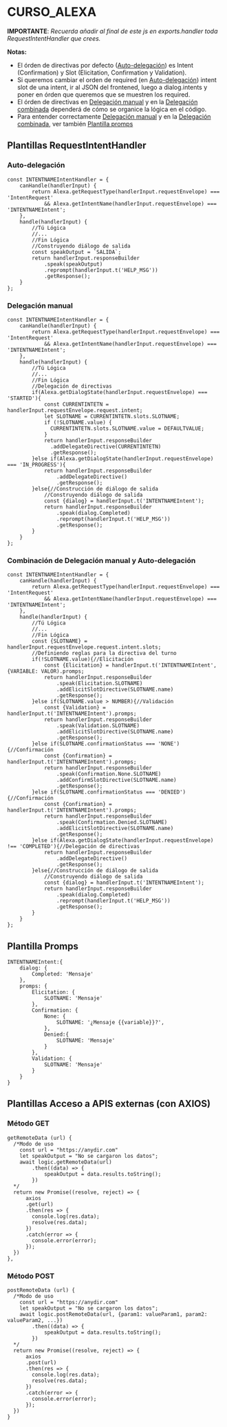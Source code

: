 # CURSO_ALEXA
**IMPORTANTE**: *Recuerda añadir al final de este js en exports.handler toda RequestIntentHandler que crees.*

**Notas:**

* El órden de directivas por defecto ([Auto-delegación](#auto-delegación)) es Intent (Confirmation) y Slot (Elicitation, Confirmation y Validation).
* Si queremos cambiar el orden de required (en [Auto-delegación](#auto-delegación)) intent slot de una intent, ir al JSON del frontened, luego a dialog.intents y poner en órden que queremos que se muestren los required.
* El órden de directivas en [Delegación manual](#delegación-manual) y en la [Delegación combinada](#combinación-de-delegación-manual-y-auto-delegación) dependerá de cómo se organice la lógica en el código.
* Para entender correctamente [Delegación manual](#delegación-manual) y en la [Delegación combinada](#combinación-de-delegación-manual-y-auto-delegación), ver también [Plantilla promps](#plantilla-promps) 


## **Plantillas RequestIntentHandler**

### Auto-delegación
```
const INTENTNAMEIntentHandler = {
    canHandle(handlerInput) {
        return Alexa.getRequestType(handlerInput.requestEnvelope) === 'IntentRequest'
            && Alexa.getIntentName(handlerInput.requestEnvelope) === 'INTENTNAMEIntent';
    },
    handle(handlerInput) {
        //Tú Lógica
        //...
        //Fin Lógica
        //Construyendo diálogo de salida
        const speakOutput = `SALIDA`;
        return handlerInput.responseBuilder
            .speak(speakOutput)
            .reprompt(handlerInput.t('HELP_MSG'))
            .getResponse();
    }
};
```
### Delegación manual
```
const INTENTNAMEIntentHandler = {
    canHandle(handlerInput) {
        return Alexa.getRequestType(handlerInput.requestEnvelope) === 'IntentRequest'
            && Alexa.getIntentName(handlerInput.requestEnvelope) === 'INTENTNAMEIntent';
    },
    handle(handlerInput) {
        //Tú Lógica
        //...
        //Fin Lógica
        //Delegación de directivas
        if(Alexa.getDialogState(handlerInput.requestEnvelope) === 'STARTED'){ 
            const CURRENTINTETN = handlerInput.requestEnvelope.request.intent;       
            let SLOTNAME = CURRENTINTETN.slots.SLOTNAME;
            if (!SLOTNAME.value) {
              CURRENTINTETN.slots.SLOTNAME.value = DEFAULTVALUE;
            }
            return handlerInput.responseBuilder
              .addDelegateDirective(CURRENTINTETN)
              .getResponse();
        }else if(Alexa.getDialogState(handlerInput.requestEnvelope) === 'IN_PROGRESS'){
            return handlerInput.responseBuilder
                .addDelegateDirective() 
                .getResponse();
        }else{//Construcción de diálogo de salida
            //Construyendo diálogo de salida
            const {dialog} = handlerInput.t('INTENTNAMEIntent');
            return handlerInput.responseBuilder
                .speak(dialog.Completed)
                .reprompt(handlerInput.t('HELP_MSG'))
                .getResponse();
        }
    }
};
```


### Combinación de Delegación manual y Auto-delegación
```
const INTENTNAMEIntentHandler = {
    canHandle(handlerInput) {
        return Alexa.getRequestType(handlerInput.requestEnvelope) === 'IntentRequest'
            && Alexa.getIntentName(handlerInput.requestEnvelope) === 'INTENTNAMEIntent';
    },
    handle(handlerInput) {
        //Tú Lógica
        //...
        //Fin Lógica
        const {SLOTNAME} = handlerInput.requestEnvelope.request.intent.slots;
        //Definiendo reglas para la directiva del turno
        if(!SLOTNAME.value){//Elicitación
            const {Elicitation} = handlerInput.t('INTENTNAMEIntent', {VARIABLE: VALOR).promps;
            return handlerInput.responseBuilder
    			.speak(Elicitation.SLOTNAME)
    			.addElicitSlotDirective(SLOTNAME.name)
    			.getResponse();
        }else if(SLOTNAME.value > NUMBER){//Validación
            const {Validation} = handlerInput.t('INTENTNAMEIntent').promps;
            return handlerInput.responseBuilder
    			.speak(Validation.SLOTNAME)
    			.addElicitSlotDirective(SLOTNAME.name)
    			.getResponse();
        }else if(SLOTNAME.confirmationStatus === 'NONE'){//Confirmación
            const {Confirmation} = handlerInput.t('INTENTNAMEIntent').promps;
            return handlerInput.responseBuilder
    			.speak(Confirmation.None.SLOTNAME)
    			.addConfirmSlotDirective(SLOTNAME.name)
    			.getResponse();        
        }else if(SLOTNAME.confirmationStatus === 'DENIED'){//Confirmación
            const {Confirmation} = handlerInput.t('INTENTNAMEIntent').promps;
            return handlerInput.responseBuilder
    			.speak(Confirmation.Denied.SLOTNAME)
    			.addElicitSlotDirective(SLOTNAME.name)
    			.getResponse();
        }else if(Alexa.getDialogState(handlerInput.requestEnvelope) !== 'COMPLETED'){//Delegación de directivas
            return handlerInput.responseBuilder
                .addDelegateDirective() 
                .getResponse();
        }else{//Construcción de diálogo de salida
            //Construyendo diálogo de salida
            const {dialog} = handlerInput.t('INTENTNAMEIntent');
            return handlerInput.responseBuilder
                .speak(dialog.Completed)
                .reprompt(handlerInput.t('HELP_MSG'))
                .getResponse();
        }
    }
};
```
## Plantilla Promps 
```
INTENTNAMEIntent:{
    dialog: {
        Completed: 'Mensaje'
    },
    promps: {
        Elicitation: {
            SLOTNAME: 'Mensaje'
        },
        Confirmation: {
            None: {
                SLOTNAME: '¿Mensaje {{variable}}?',
            },
            Denied:{
                SLOTNAME: 'Mensaje'
            }
        },
        Validation: {
            SLOTNAME: 'Mensaje'
        }
    }
}
```

## Plantillas Acceso a APIS externas (con AXIOS)

### Método GET

```
getRemoteData (url) {
  /*Modo de uso
    const url = "https://anydir.com"
    let speakOutput = "No se cargaron los datos";
    await logic.getRemoteData(url)
        .then((data) => {
            speakOutput = data.results.toString();
        })
  */
  return new Promise((resolve, reject) => {
      axios
      .get(url)
      .then(res => {
        console.log(res.data);
        resolve(res.data);
      })
      .catch(error => {
        console.error(error);
      });
  }) 
},
```

### Método POST

```
postRemoteData (url) {
  /*Modo de uso
    const url = "https://anydir.com"
    let speakOutput = "No se cargaron los datos";
    await logic.postRemoteData(url, {param1: valueParam1, param2: valueParam2, ...})
        .then((data) => {
            speakOutput = data.results.toString();
        })
  */
  return new Promise((resolve, reject) => {
      axios
      .post(url)
      .then(res => {
        console.log(res.data);
        resolve(res.data); 
      })
      .catch(error => {
        console.error(error);
      });
  }) 
}
```
